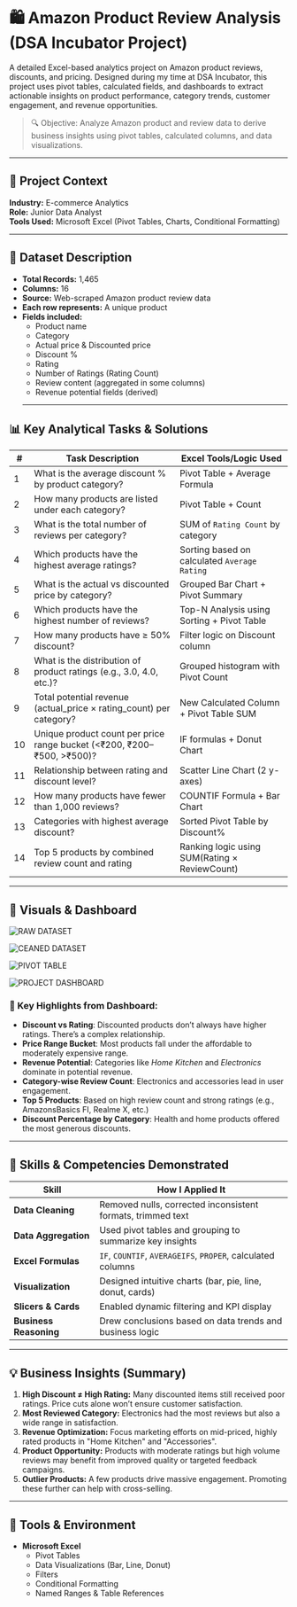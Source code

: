 # 🛍️ Amazon Product Review Analysis (DSA Incubator Project)

A detailed Excel-based analytics project on Amazon product reviews, discounts, and pricing. Designed during my time at DSA Incubator, this project uses pivot tables, calculated fields, and dashboards to extract actionable insights on product performance, category trends, customer engagement, and revenue opportunities.

> 🔍 Objective: Analyze Amazon product and review data to derive business insights using pivot tables, calculated columns, and data visualizations.

---

## 🏢 Project Context

**Industry:** E-commerce Analytics  
**Role:** Junior Data Analyst  
**Tools Used:** Microsoft Excel (Pivot Tables, Charts, Conditional Formatting)

---

## 🧾 Dataset Description

- **Total Records:** 1,465
- **Columns:** 16
- **Source:** Web-scraped Amazon product review data
- **Each row represents:** A unique product
- **Fields included:**
  - Product name
  - Category
  - Actual price & Discounted price
  - Discount %
  - Rating
  - Number of Ratings (Rating Count)
  - Review content (aggregated in some columns)
  - Revenue potential fields (derived)
  ---

## 📊 Key Analytical Tasks & Solutions

| #  | Task Description                                                                 | Excel Tools/Logic Used                        |
|----|-----------------------------------------------------------------------------------|-----------------------------------------------|
| 1  | What is the average discount % by product category?                              | Pivot Table + Average Formula                 |
| 2  | How many products are listed under each category?                                | Pivot Table + Count                           |
| 3  | What is the total number of reviews per category?                                | SUM of `Rating Count` by category             |
| 4  | Which products have the highest average ratings?                                 | Sorting based on calculated `Average Rating`  |
| 5  | What is the actual vs discounted price by category?                              | Grouped Bar Chart + Pivot Summary             |
| 6  | Which products have the highest number of reviews?                               | Top-N Analysis using Sorting + Pivot Table    |
| 7  | How many products have ≥ 50% discount?                                            | Filter logic on Discount column               |
| 8  | What is the distribution of product ratings (e.g., 3.0, 4.0, etc.)?              | Grouped histogram with Pivot Count            |
| 9  | Total potential revenue (actual_price × rating_count) per category?              | New Calculated Column + Pivot Table SUM       |
| 10 | Unique product count per price range bucket (<₹200, ₹200–₹500, >₹500)?           | IF formulas + Donut Chart                     |
| 11 | Relationship between rating and discount level?                                  | Scatter Line Chart (2 y-axes)                 |
| 12 | How many products have fewer than 1,000 reviews?                                  | COUNTIF Formula + Bar Chart                   |
| 13 | Categories with highest average discount?                                        | Sorted Pivot Table by Discount%               |
| 14 | Top 5 products by combined review count and rating                               | Ranking logic using SUM(Rating × ReviewCount) |

---
## 📸 Visuals & Dashboard

![RAW DATASET](https://drive.google.com/uc?export=view&id=1MJZZAHJDxb3FSiW7zOEBTBLhG2_GzfSX)

![CEANED DATASET](https://drive.google.com/uc?export=view&id=19ME4caXkqO8BhZ7kK9NF9X1xV3q0TEAb)

![PIVOT TABLE](https://drive.google.com/uc?export=view&id=1nBqNHalmK9cq4AUGhtXKgZBZ-nvniSpO)

![PROJECT DASHBOARD](https://drive.google.com/uc?export=view&id=1QEUtR0bhzeXc1xSpA9FBm4bheIXHmGV3)

### 🧠 Key Highlights from Dashboard:

- **Discount vs Rating**: Discounted products don’t always have higher ratings. There’s a complex relationship.
- **Price Range Bucket**: Most products fall under the affordable to moderately expensive range.
- **Revenue Potential**: Categories like *Home Kitchen* and *Electronics* dominate in potential revenue.
- **Category-wise Review Count**: Electronics and accessories lead in user engagement.
- **Top 5 Products**: Based on high review count and strong ratings (e.g., AmazonsBasics FI, Realme X, etc.)
- **Discount Percentage by Category**: Health and home products offered the most generous discounts.

---

## 🧠 Skills & Competencies Demonstrated

| Skill                      | How I Applied It                                               |
|---------------------------|----------------------------------------------------------------|
| **Data Cleaning**         | Removed nulls, corrected inconsistent formats, trimmed text    |
| **Data Aggregation**      | Used pivot tables and grouping to summarize key insights       |
| **Excel Formulas**        | `IF`, `COUNTIF`, `AVERAGEIFS`, `PROPER`, calculated columns  |
| **Visualization**         | Designed intuitive charts (bar, pie, line, donut, cards)       |
| **Slicers & Cards**       | Enabled dynamic filtering and KPI display                     |
| **Business Reasoning**    | Drew conclusions based on data trends and business logic       |

---

## 💡 Business Insights (Summary)

1. **High Discount ≠ High Rating:** Many discounted items still received poor ratings. Price cuts alone won’t ensure customer satisfaction.
2. **Most Reviewed Category:** Electronics had the most reviews but also a wide range in satisfaction.
3. **Revenue Optimization:** Focus marketing efforts on mid-priced, highly rated products in "Home Kitchen" and "Accessories".
4. **Product Opportunity:** Products with moderate ratings but high volume reviews may benefit from improved quality or targeted feedback campaigns.
5. **Outlier Products:** A few products drive massive engagement. Promoting these further can help with cross-selling.

---

## 🔧 Tools & Environment

- **Microsoft Excel**
  - Pivot Tables
  - Data Visualizations (Bar, Line, Donut)
  - Filters
  - Conditional Formatting
  - Named Ranges & Table References
